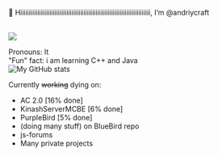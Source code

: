 👋 Hiiiiiiiiiiiiiiiiiiiiiiiiiiiiiiiiiiiiiiiiiiiiiiiiiiiiiiiiiiiiiiiiiiiiiiiiiiii, I’m @andriycraft
<br>
<br>


<img src="https://camo.githubusercontent.com/d4887359709fb749264e37a484fbd51ebdc70a8da12e35f6abcc4ec74ad139b3/68747470733a2f2f632e74656e6f722e636f6d2f783876316f4e554f6d673441414141642f7269636b726f6c6c2d726f6c6c2e676966">

Pronouns: It
<br>
"Fun" fact: i am learning C++ and Java
<br>
![My GitHub stats](https://github-readme-stats.vercel.app/api?username=andriycraft&count_private=true)


Currently <s>working</s> dying on:

   * AC 2.0 [16% done]
   * KinashServerMCBE [6% done]
   * PurpleBird [5% done]
   * (doing many stuff) on BlueBird repo
   * js-forums
   * Many private projects
